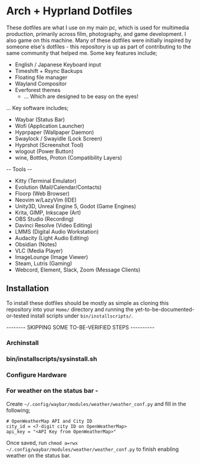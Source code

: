 # Arch + Hyprland Dotfiles

These dotfiles are what I use on my main pc, which is used for multimedia production, primarily across film, photography, and game development.  I also game on this machine.  Many of these dotfiles were initially inspired by someone else's dotfiles - this repository is up as part of contributing to the same community that helped me.  Some key features include;
- English / Japanese Keyboard input
- Timeshift + Rsync Backups
- Floating file manager
- Wayland Compositor
- Everforest themes
  - ... Which are designed to be easy on the eyes!

... Key software includes;
- Waybar (Status Bar)
- Wofi (Application Launcher)
- Hyprpaper (Wallpaper Daemon)
- Swaylock / Swayidle (Lock Screen)
- Hyprshot (Screenshot Tool)
- wlogout (Power Button)
- wine, Bottles, Proton (Compatibility Layers)

-- Tools --
- Kitty (Terminal Emulator)
- Evolution (Mail/Calendar/Contacts)
- Floorp (Web Browser)
- Neovim w/LazyVim (IDE)
- Unity3D, Unreal Engine 5, Godot (Game Engines)
- Krita, GIMP, Inkscape (Art)
- OBS Studio (Recording)
- Davinci Resolve (Video Editing)
- LMMS (Digital Audio Workstation)
- Audacity (Light Audio Editing)
- Obsidian (Notes)
- VLC (Media Player)
- ImageLounge (Image Viewer)
- Steam, Lutris (Gaming)
- Webcord, Element, Slack, Zoom (Message Clients)

## Installation

To install these dotfiles should be mostly as simple as cloning this repository into your `Home/` directory and running the yet-to-be-documented-or-tested install scripts under `bin/installscripts/`.

-------- SKIPPING SOME TO-BE-VERIFIED STEPS ----------
### Archinstall

### bin/installscripts/sysinstall.sh
### Configure Hardware
### For weather on the status bar - 
Create `~/.config/waybar/modules/weather/weather_conf.py` and fill in the following;
```
# OpenWeatherMap API and City ID
city_id = <7-digit city ID on OpenWeatherMap>
api_key = "<API Key from OpenWeatherMap>"
```
Once saved, run `chmod a=rwx ~/.config/waybar/modules/weather/weather_conf.py` to finish enabling weather on the status bar.
